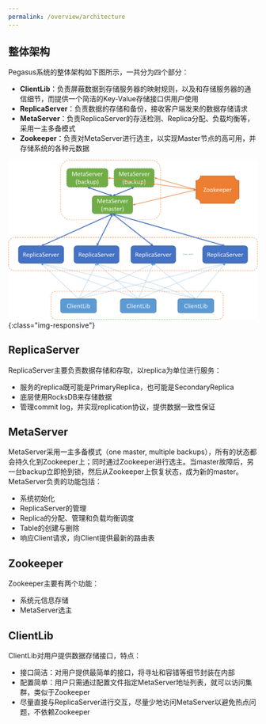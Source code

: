 ```yaml
---
permalink: /overview/architecture
---
```


## 整体架构

Pegasus系统的整体架构如下图所示，一共分为四个部分：

- **ClientLib**：负责屏蔽数据到存储服务器的映射规则，以及和存储服务器的通信细节，而提供一个简洁的Key-Value存储接口供用户使用
- **ReplicaServer**：负责数据的存储和备份，接收客户端发来的数据存储请求
- **MetaServer**：负责ReplicaServer的存活检测、Replica分配、负载均衡等，采用一主多备模式
- **Zookeeper**：负责对MetaServer进行选主，以实现Master节点的高可用，并存储系统的各种元数据

![pegasus-architecture-components](/assets/images/pegasus-architecture-components.png){:class="img-responsive"}

## ReplicaServer

ReplicaServer主要负责数据存储和存取，以replica为单位进行服务：

- 服务的replica既可能是PrimaryReplica，也可能是SecondaryReplica
- 底层使用RocksDB来存储数据
- 管理commit log，并实现replication协议，提供数据一致性保证

## MetaServer

MetaServer采用一主多备模式（one master, multiple backups），所有的状态都会持久化到Zookeeper上；同时通过Zookeeper进行选主。当master故障后，另一台backup立即抢到锁，然后从Zookeeper上恢复状态，成为新的master。MetaServer负责的功能包括：

- 系统初始化
- ReplicaServer的管理
- Replica的分配、管理和负载均衡调度
- Table的创建与删除
- 响应Client请求，向Client提供最新的路由表

## Zookeeper

Zookeeper主要有两个功能：

- 系统元信息存储
- MetaServer选主

## ClientLib

ClientLib对用户提供数据存储接口，特点：

- 接口简洁：对用户提供最简单的接口，将寻址和容错等细节封装在内部
- 配置简单：用户只需通过配置文件指定MetaServer地址列表，就可以访问集群，类似于Zookeeper
- 尽量直接与ReplicaServer进行交互，尽量少地访问MetaServer以避免热点问题，不依赖Zookeeper
